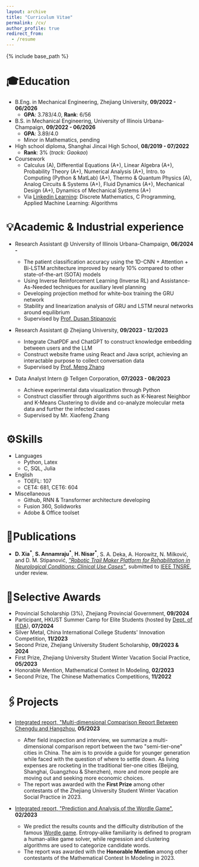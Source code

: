 ```yaml
---
layout: archive
title: "Curriculum Vitae"
permalink: /cv/
author_profile: true
redirect_from:
  - /resume
---
```


{% include base_path %}

🎓️Education
======
* B.Eng. in Mechanical Engineering, Zhejiang University, **09/2022 - 06/2026**
  * **GPA**: 3.783/4.0, **Rank**: 6/56 
* B.S. in Mechanical Engineering, University of Illinois Urbana-Champaign, **09/2022 - 06/2026**
  * **GPA**: 3.89/4.0
  * Minor in Mathematics, pending
* High school diploma, Shanghai Jincai High School, **08/2019 - 07/2022**
  * **Rank**: 3% (*track: Gaokao*)
* Coursework
  * Calculus (A), Differential Equations (A+), Linear Algebra (A+), Probability Theory (A+), Numerical Analysis (A+), Intro. to Computing (Python & MatLab) (A+), Thermo & Quantum Physics (A), Analog Circuits & Systems (A+), Fluid Dynamics (A+), Mechanical Design (A+), Dynamics of Mechanical Systems (A+)
  * Via [Linkedin Learning](https://www.linkedin.com/learning/browse/business): Discrete Mathematics, C Programming, Applied Machine Learning: Algorithms 

💡Academic & Industrial experience
======
* Research Assistant @ University of Illinois Urbana-Champaign, **06/2024 -** 
  * The patient classification accuracy using the 1D-CNN + Attention + Bi-LSTM architecture improved by nearly 10% compared to other state-of-the-art (SOTA) models
  * Using Inverse Reinforcement Learning (Inverse RL) and Assistance-As-Needed techniques for auxiliary level planning
  * Developing projection method for white-box training the GRU network
  * Stability and linearization analysis of GRU and LSTM neural networks around equilibrium
  * Supervised by [Prof. Dusan Stipanovic](https://ise.illinois.edu/directory/profile/dusan)

* Research Assistant @ Zhejiang University, **09/2023 - 12/2023**
  * Integrate ChatPDF and ChatGPT to construct knowledge embedding between users and the LLM
  * Construct website frame using React and Java script, achieving an interactable purpose to collect conversation data
  * Supervised by [Prof. Meng Zhang](https://zjui.intl.zju.edu.cn/en/node/1651)

* Data Analyst Intern @ Tellgen Corporation, **07/2023 - 08/2023**
  * Achieve experimental data visualization through Python
  * Construct classifier through algorithms such as K-Nearest Neighbor and K-Means Clustering to divide and co-analyze molecular meta data and further the infected cases
  * Supervised by Mr. Xiaofeng Zhang
  
⚙️Skills
======
* Languages
  * Python, Latex
  * C, SQL, Julia
* English 
  * TOEFL: 107
  * CET4: 681, CET6: 604
* Miscellaneous
  * Github, RNN & Transformer architecture developing
  * Fusion 360, Solidworks
  * Adobe & Office toolset

📜Publications
======
* **D. Xia<sup>*</sup>**, **S. Annamraju<sup>*</sup>**, **H. Nisar<sup>*</sup>**, S. A. Deka, A. Horowitz, N. Milković, and D. M. Stipanović, [*"Robotic Trail Maker Platform for Rehabilitation in Neurological Conditions: Clinical Use Cases"*](https://arxiv.org/pdf/2504.19230), submitted to [IEEE TNSRE](https://www.embs.org/tnsre/), under review.
 
🔖Selective Awards
======
* Provincial Scholarship (3%), Zhejiang Provincial Government, **09/2024**
* Participant, HKUST Summer Camp for Elite Students (hosted by [Dept. of IEDA](https://ieda.ust.hk/eng/index.php)), **07/2024**
* Silver Metal, China International College Students' Innovation Competition, **11/2023**
* Second Prize, Zhejiang University Student Scholarship, **09/2023 & 2024**
* First Prize, Zhejiang University Student Winter Vacation Social Practice, **05/2023**
* Honorable Mention, Mathematical Contest In Modeling, **02/2023**
* Second Prize, The Chinese Mathematics Competitions, **11/2022**
  
🖇️Projects
======
* [Integrated report, "Multi-dimensional Comparison Report Between Chengdu and Hangzhou](https://dyxia1241.github.io/files/Report_Chengdu%26Hangzhou.pdf), **05/2023**
  * After field inspection and interview, we summarize a multi-dimensional comparison report between the two "semi-tier-one" cities in China. The aim is to provide a guide for younger generation while faced with the question of where to settle down. As living expenses are rocketing in the traditional tier-one cities (Beijing, Shanghai, Guangzhou & Shenzhen), more and more people are moving out and seeking more economic choices.
  * The report was awarded with the **First Prize** among other contestants of the Zhejiang University Student Winter Vacation Social Practice in 2023.
 
* [Integrated report, "Prediction and Analysis of the Wordle Game"](https://dyxia1241.github.io/files/Wordle%20Game%20Prediction.pdf), **02/2023**
  * We predict the results counts and the difficulty distribution of the famous [Wordle game](https://www.nytimes.com/games/wordle/index.html). Entropy-alike familiarity is defined to program a human-alike game solver, while regression and clustering algorithms are used to categorize candidate words.
  * The report was awarded with the **Honorable Mention** among other contestants of the Mathematical Contest In Modeling in 2023.
